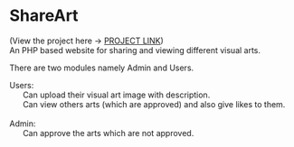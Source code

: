# ShareArt
(View the project here -> <a href="https://www.shareart.tk/templates/login.php">PROJECT LINK</a>)<br>
An PHP based website for sharing and viewing different visual arts.

There are two modules namely Admin and Users.

Users: 
<br>&nbsp; &nbsp; &nbsp; Can upload their visual art image with description.
<br>&nbsp; &nbsp; &nbsp; Can view others arts (which are approved) and also give likes to them.
<br><br>
Admin:
<br>&nbsp; &nbsp; &nbsp; Can approve the arts which are not approved.
